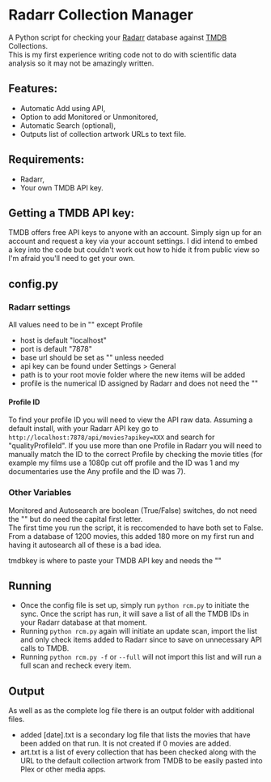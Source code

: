 # Radarr Collection Manager

A Python script for checking your [Radarr](https://radarr.video/) database against [TMDB](https://www.themoviedb.org/) Collections. <br>
This is my first experience writing code not to do with scientific data analysis so it may not be amazingly written.

## Features: <br>
- Automatic Add using API, <br>
- Option to add Monitored or Unmonitored, <br>
- Automatic Search (optional), <br>
- Outputs list of collection artwork URLs to text file.
  
## Requirements:
- Radarr, <br>
- Your own TMDB API key. <br>
  
## Getting a TMDB API key:<br>
TMDB offers free API keys to anyone with an account. Simply sign up for an account and request a key via your account settings. I did intend to embed a key into the code but couldn't work out how to hide it from public view so I'm afraid you'll need to get your own.
  
## config.py <br>
### Radarr settings <br>

All values need to be in "" except Profile <br>
- host is default "localhost"
- port is default "7878"
- base url should be set as "" unless needed <br>
- api key can be found under Settings > General <br>
- path is to your root movie folder where the new items will be added <br>
- profile is the numerical ID assigned by Radarr and does not need the "" <br>
    
#### Profile ID
To find your profile ID you will need to view the API raw data. Assuming a default install, with your Radarr API key go to `http://localhost:7878/api/movies?apikey=XXX` and search for "qualityProfileId". If you use more than one Profile in Radarr you will need to manually match the ID to the correct Profile by checking the movie titles (for example my films use a 1080p cut off profile and the ID was 1 and my documentaries use the Any profile and the ID was 7).

### Other Variables 
Monitored and Autosearch are boolean (True/False) switches, do not need the "" but do need the capital first letter. <br>
The first time you run the script, it is reccomended to have both set to False. From a database of 1200 movies, this added 180 more on my first run and having it autosearch all of these is a bad idea.

tmdbkey is where to paste your TMDB API key and needs the ""

## Running
- Once the config file is set up, simply run `python rcm.py` to initiate the sync. Once the script has run, it will save a list of all the TMDB IDs in your Radarr database at that moment. 
- Running `python rcm.py` again will initiate an update scan, import the list and only check items added to Radarr since to save on unnecessary API calls to TMDB. 
- Running `python rcm.py -f` or `--full` will not import this list and will run a full scan and recheck every item.

## Output
As well as as the complete log file there is an output folder with additional files. <br>
- added [date].txt is a secondary log file that lists the movies that have been added on that run. It is not created if 0 movies are added. <br>
- art.txt is a list of every collection that has been checked along with the URL to the default collection artwork from TMDB to be easily pasted into Plex or other media apps.
